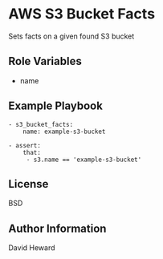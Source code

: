 AWS S3 Bucket Facts
=========

Sets facts on a given found S3 bucket

Role Variables
--------------

- name

Example Playbook
----------------

```
- s3_bucket_facts:
    name: example-s3-bucket

- assert:
    that:
     - s3.name == 'example-s3-bucket'
```

License
-------

BSD

Author Information
------------------
David Heward
